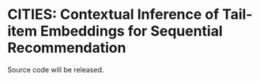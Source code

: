 # CITIES: Contextual Inference of Tail-item Embeddings for Sequential Recommendation

Source code will be released.
